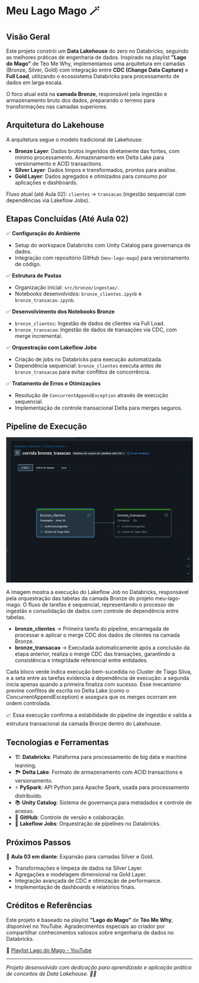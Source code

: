 # Meu Lago Mago 🪄

## Visão Geral

Este projeto constrói um **Data Lakehouse** do zero no Databricks, seguindo as melhores práticas de engenharia de dados. Inspirado na playlist **"Lago do Mago"** de Téo Me Why, implementamos uma arquitetura em camadas (Bronze, Silver, Gold) com integração entre **CDC (Change Data Capture)** e **Full Load**, utilizando o ecossistema Databricks para processamento de dados em larga escala.

O foco atual está na **camada Bronze**, responsável pela ingestão e armazenamento bruto dos dados, preparando o terreno para transformações nas camadas superiores.

## Arquitetura do Lakehouse

A arquitetura segue o modelo tradicional de Lakehouse:

- **Bronze Layer**: Dados brutos ingeridos diretamente das fontes, com mínimo processamento. Armazenamento em Delta Lake para versionamento e ACID transactions.
- **Silver Layer**: Dados limpos e transformados, prontos para análise.
- **Gold Layer**: Dados agregados e otimizados para consumo por aplicações e dashboards.

Fluxo atual (até Aula 02): `clientes` → `transacao` (ingestão sequencial com dependências via Lakeflow Jobs).

## Etapas Concluídas (Até Aula 02)

✅ **Configuração do Ambiente**
- Setup do workspace Databricks com Unity Catalog para governança de dados.
- Integração com repositório GitHub (`meu-lago-mago`) para versionamento de código.

✅ **Estrutura de Pastas**
- Organização inicial: `src/bronze/ingestao/`.
- Notebooks desenvolvidos: `bronze_clientes.ipynb` e `bronze_transacao.ipynb`.

✅ **Desenvolvimento dos Notebooks Bronze**
- `bronze_clientes`: Ingestão de dados de clientes via Full Load.
- `bronze_transacao`: Ingestão de dados de transações via CDC, com merge incremental.

✅ **Orquestração com Lakeflow Jobs**
- Criação de jobs no Databricks para execução automatizada.
- Dependência sequencial: `bronze_clientes` executa antes de `bronze_transacao` para evitar conflitos de concorrência.

✅ **Tratamento de Erros e Otimizações**
- Resolução de `ConcurrentAppendException` através de execução sequencial.
- Implementação de controle transacional Delta para merges seguros.

## Pipeline de Execução

![Execução do Lakeflow Job](job%20e%20pipeline.png)

A imagem mostra a execução do Lakeflow Job no Databricks, responsável pela orquestração das tabelas da camada Bronze do projeto meu-lago-mago. O fluxo de tarefas é sequencial, representando o processo de ingestão e consolidação de dados com controle de dependência entre tabelas.

- **bronze_clientes** → Primeira tarefa do pipeline, encarregada de processar e aplicar o merge CDC dos dados de clientes na camada Bronze.
- **bronze_transacao** → Executada automaticamente após a conclusão da etapa anterior, realiza o merge CDC das transações, garantindo a consistência e integridade referencial entre entidades.

Cada bloco verde indica execução bem-sucedida no Cluster de Tiago Silva, e a seta entre as tarefas evidencia a dependência de execução: a segunda inicia apenas quando a primeira finaliza com sucesso. Esse mecanismo previne conflitos de escrita no Delta Lake (como o ConcurrentAppendException) e assegura que os merges ocorram em ordem controlada.

📈 Essa execução confirma a estabilidade do pipeline de ingestão e valida a estrutura transacional da camada Bronze dentro do Lakehouse.

## Tecnologias e Ferramentas

- 🏗️ **Databricks**: Plataforma para processamento de big data e machine learning.
- 🏞️ **Delta Lake**: Formato de armazenamento com ACID transactions e versionamento.
- ⚡ **PySpark**: API Python para Apache Spark, usada para processamento distribuído.
- 📚 **Unity Catalog**: Sistema de governança para metadados e controle de acesso.
- 🐙 **GitHub**: Controle de versão e colaboração.
- 🔄 **Lakeflow Jobs**: Orquestração de pipelines no Databricks.

## Próximos Passos

🚀 **Aula 03 em diante**: Expansão para camadas Silver e Gold.
- Transformações e limpeza de dados na Silver Layer.
- Agregações e modelagem dimensional na Gold Layer.
- Integração avançada de CDC e otimização de performance.
- Implementação de dashboards e relatórios finais.

## Créditos e Referências

Este projeto é baseado na playlist **"Lago do Mago"** de **Téo Me Why**, disponível no YouTube. Agradecimentos especiais ao criador por compartilhar conhecimentos valiosos sobre engenharia de dados no Databricks.

🔗 [Playlist Lago do Mago - YouTube](https://www.youtube.com/playlist?list=PLvlkVRRKOYFTcLehYZ2Bd5hGIcLH0dJHE)

---

*Projeto desenvolvido com dedicação para aprendizado e aplicação prática de conceitos de Data Lakehouse. 🧙‍♂️*

